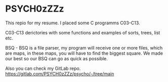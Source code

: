 # PSYCH0zZZz
This repio for my resume. I placed some C programms C03-C13.

C03-C13 derictories with some functions and examples of sorts, trees, list etc.


BSQ - BSQ is a file parser, my program will receive one or more files, which are maps, in these maps, you will have to find the biggest square. We made our best so our BSQ can go as quick as possible.


Also you can check my GitLab repo.
https://gitlab.com/PSYCH0zZZz/psycho/-/tree/main

